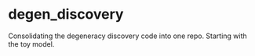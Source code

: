 # degen_discovery
Consolidating the degeneracy discovery code into one repo. Starting with the toy model.
